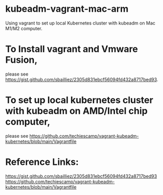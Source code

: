 # kubeadm-vagrant-mac-arm

Using vagrant to set up local Kubernetes cluster with kubeadm on Mac M1/M2 computer.

# To Install vagrant and Vmware Fusion, 
please see https://gist.github.com/sbailliez/2305d831ebcf56094fd432a8717bed93.

# To set up local kubernetes cluster with kubeadm on AMD/Intel chip computer,
please see https://github.com/techiescamp/vagrant-kubeadm-kubernetes/blob/main/Vagrantfile

# Reference Links:
https://gist.github.com/sbailliez/2305d831ebcf56094fd432a8717bed93
https://github.com/techiescamp/vagrant-kubeadm-kubernetes/blob/main/Vagrantfile

